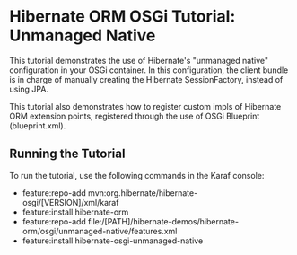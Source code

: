 # Hibernate ORM OSGi Tutorial: Unmanaged Native

This tutorial demonstrates the use of Hibernate's "unmanaged native" configuration in your OSGi container.  In this
configuration, the client bundle is in charge of manually creating the Hibernate SessionFactory, instead of using JPA.

This tutorial also demonstrates how to register custom impls of Hibernate ORM extension points, registered through the
use of OSGi Blueprint (blueprint.xml).

## Running the Tutorial

To run the tutorial, use the following commands in the Karaf console:

- feature:repo-add mvn:org.hibernate/hibernate-osgi/[VERSION]/xml/karaf
- feature:install hibernate-orm
- feature:repo-add file:/[PATH]/hibernate-demos/hibernate-orm/osgi/unmanaged-native/features.xml
- feature:install hibernate-osgi-unmanaged-native